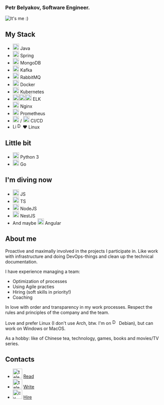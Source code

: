 ### Petr Belyakov, Software Engineer.

![It's me :)](https://t3adog.github.io/img/logo.png)

## **My Stack**
- <img src='https://t3adog.github.io/icons/java.svg' alt='Java' height='20'> Java 
- <img src='https://t3adog.github.io/icons/springio.svg' alt='Spring' height='20'> Spring 
- <img src='https://t3adog.github.io/icons/mongodb.svg' alt='MongoDB' height='20'> MongoDB
- <img src='https://t3adog.github.io/icons/kafka.svg' alt='Kafka' height='20'> Kafka 
- <img src='https://t3adog.github.io/icons/rmq.svg' alt='rmq' height='20'> RabbitMQ
- <img src='https://t3adog.github.io/icons/docker.svg' alt='Docker' height='20'> Docker 
- <img src='https://t3adog.github.io/icons/kubernetes-icon.svg' alt='Kubernetes' height='20'> Kubernetes
- <img src='https://t3adog.github.io/icons/elastic.svg' alt='Elasticsearch' height='20'><img src='https://t3adog.github.io/icons/logstash.svg' alt='Logstash' height='20'><img src='https://t3adog.github.io/icons/kibana.svg' alt='Kibana' height='20'> ELK
- <img src='https://t3adog.github.io/icons/nginx.svg' alt='Nginx' height='20'> Nginx
- <img src='https://t3adog.github.io/icons/prometheusio.svg' alt='Prometheus' height='20'> Prometheus
- <img src='https://t3adog.github.io/icons/gitlab.svg' alt='Gitlab' height='20'> / <img src='https://t3adog.github.io/icons/jenkins.svg' alt='Jenkins' height='20'> CI/CD
- <img src='https://t3adog.github.io/icons/linux.svg' alt='Linux' height='15'><img src='https://t3adog.github.io/icons/debian.svg' alt='Debian' height='17'>❤️ Linux

## **Little bit**
- <img src='https://t3adog.github.io/icons/python.svg' alt='Python' height='20'> Python 3
- <img src='https://t3adog.github.io/icons/go.svg' alt='Go' height='20'> Go

## **I'm diving now**
- <img src='https://t3adog.github.io/icons/js.svg' alt='JS' height='20'> JS
- <img src='https://t3adog.github.io/icons/ts.svg' alt='TS' height='20'> TS
- <img src='https://t3adog.github.io/icons/nodejs.svg' alt='NodeJS' height='20'> NodeJS
- <img src='https://t3adog.github.io/icons/nestjs.svg' alt='NestJS' height='20'> NestJS
- And maybe <img src='https://t3adog.github.io/icons/angular.svg' alt='Angular' height='20'> Angular

## **About me**

Proactive and maximally involved in the projects I participate in.
Like work with infrastructure and doing DevOps-things and clean up the technical documentation.

I have experience managing a team:
- Optimization of processes
- Using Agile practies
- Hiring (soft skills in priority!)
- Coaching

In love with order and transparency in my work processes.
Respect the rules and principles of the company and the team.

Love and prefer Linux (I don't use Arch, btw. I'm on <img src='https://t3adog.github.io/icons/debian.svg' alt='Debian' height='17'> Debian), but can work on Windows or MacOS.

As a hobby: like of Chinese tea, technology, games, books and movies/TV series.

## **Contacts**
- [<img src='https://t3adog.github.io/icons/telegram_channel.svg' alt='telegram_channel' height='30'>](https://t.me/fear_in_conf) [Read](https://t.me/fear_in_conf "My telegram channel")
- [<img src='https://t3adog.github.io/icons/telegram.svg' alt='telegram' height='30'>](http://t.me/t3adog) [Write](https://t.me/t3adog "My telegram")
- [<img src='https://t3adog.github.io/icons/cv.svg' alt='cv' height='30'>](https://hh.ru/resume/bc4eeca7ff0c764aa10039ed1f71744a514f45) [Hire](https://hh.ru/resume/bc4eeca7ff0c764aa10039ed1f71744a514f45 "My CV")


